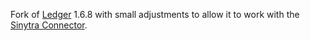 Fork of [Ledger](https://github.com/QuiltServerTools/Ledger) 1.6.8 with small adjustments to allow it to work with the [Sinytra Connector](https://github.com/Sinytra/Connector).
